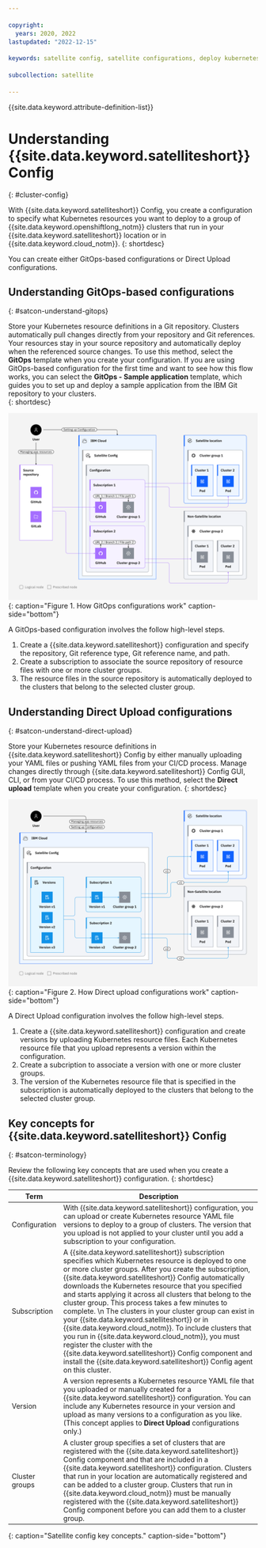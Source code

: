 ```yaml
---

copyright:
  years: 2020, 2022
lastupdated: "2022-12-15"

keywords: satellite config, satellite configurations, deploy kubernetes resources with satellite, satellite deploy apps, satellite subscription, satellite version

subcollection: satellite

---
```


{{site.data.keyword.attribute-definition-list}}

# Understanding {{site.data.keyword.satelliteshort}} Config 
{: #cluster-config}

With {{site.data.keyword.satelliteshort}} Config, you create a configuration to specify what Kubernetes resources you want to deploy to a group of {{site.data.keyword.openshiftlong_notm}} clusters that run in your {{site.data.keyword.satelliteshort}} location or in {{site.data.keyword.cloud_notm}}.
{: shortdesc}

You can create either GitOps-based configurations or Direct Upload configurations.

## Understanding GitOps-based configurations
{: #satcon-understand-gitops}

Store your Kubernetes resource definitions in a Git repository. Clusters automatically pull changes directly from your repository and Git references. Your resources stay in your source repository and automatically deploy when the referenced source changes. To use this method, select the **GitOps** template when you create your configuration. If you are using GitOps-based configuration for the first time and want to see how this flow works, you can select the **GitOps - Sample application** template, which guides you to set up and deploy a sample application from the IBM Git repository to your clusters.  
{: shortdesc}
  
![How {{site.data.keyword.satelliteshort}} configurations work](/images/satcon-gitops.svg){: caption="Figure 1. How GitOps configurations work" caption-side="bottom"}

A GitOps-based configuration involves the follow high-level steps.

1. Create a {{site.data.keyword.satelliteshort}} configuration and specify the repository, Git reference type, Git reference name, and path.
2. Create a subscription to associate the source repository of resource files with one or more cluster groups.
3. The resource files in the source repository is automatically deployed to the clusters that belong to the selected cluster group.
  
## Understanding Direct Upload configurations
{: #satcon-understand-direct-upload}

Store your Kubernetes resource definitions in {{site.data.keyword.satelliteshort}} Config by either manually uploading your YAML files or pushing YAML files from your CI/CD process. Manage changes directly through {{site.data.keyword.satelliteshort}} Config GUI, CLI, or from your CI/CD process. To use this method, select the **Direct upload** template when you create your configuration.
{: shortdesc}

![How {{site.data.keyword.satelliteshort}} configurations work](/images/satcon-direct-upload.svg){: caption="Figure 2. How Direct upload configurations work" caption-side="bottom"}

A Direct Upload configuration involves the follow high-level steps.  

1. Create a {{site.data.keyword.satelliteshort}} configuration and create versions by uploading Kubernetes resource files. Each Kubernetes resource file that you upload represents a version within the configuration.
2. Create a subcription to associate a version with one or more cluster groups. 
3. The version of the Kubernetes resource file that is specified in the subscription is automatically deployed to the clusters that belong to the selected cluster group.  

## Key concepts for {{site.data.keyword.satelliteshort}} Config
{: #satcon-terminology}

Review the following key concepts that are used when you create a {{site.data.keyword.satelliteshort}} configuration.
{: shortdesc}

|Term|Description|
|---------|-------------------|
|Configuration|With {{site.data.keyword.satelliteshort}} configuration, you can upload or create Kubernetes resource YAML file versions to deploy to a group of clusters. The version that you upload is not applied to your cluster until you add a subscription to your configuration. |
|Subscription|A {{site.data.keyword.satelliteshort}} subscription specifies which Kubernetes resource is deployed to one or more cluster groups. After you create the subscription, {{site.data.keyword.satelliteshort}} Config automatically downloads the Kubernetes resource that you specified and starts applying it across all clusters that belong to the cluster group. This process takes a few minutes to complete.  \n The clusters in your cluster group can exist in your {{site.data.keyword.satelliteshort}} or in {{site.data.keyword.cloud_notm}}. To include clusters that you run in {{site.data.keyword.cloud_notm}}, you must register the cluster with the {{site.data.keyword.satelliteshort}} Config component and install the {{site.data.keyword.satelliteshort}} Config agent on this cluster.|
|Version|A version represents a Kubernetes resource YAML file that you uploaded or manually created for a {{site.data.keyword.satelliteshort}} configuration. You can include any Kubernetes resource in your version and upload as many versions to a configuration as you like.  (This concept applies to **Direct Upload** configurations only.)|
|Cluster groups|A cluster group specifies a set of clusters that are registered with the {{site.data.keyword.satelliteshort}} Config component and that are included in a {{site.data.keyword.satelliteshort}} configuration. Clusters that run in your location are automatically registered and can be added to a cluster group. Clusters that run in {{site.data.keyword.cloud_notm}} must be manually registered with the {{site.data.keyword.satelliteshort}} Config component before you can add them to a cluster group. |
{: caption="Satellite config key concepts." caption-side="bottom"}

